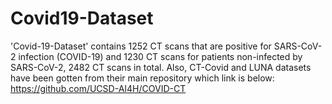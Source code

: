 # Covid19-Dataset
'Covid-19-Dataset' contains 1252 CT scans that are positive for SARS-CoV-2 infection (COVID-19) and 1230 CT scans for patients non-infected by SARS-CoV-2, 2482 CT scans in total.
Also, CT-Covid and LUNA datasets have been gotten from their main repository which link is below:</br>
https://github.com/UCSD-AI4H/COVID-CT
